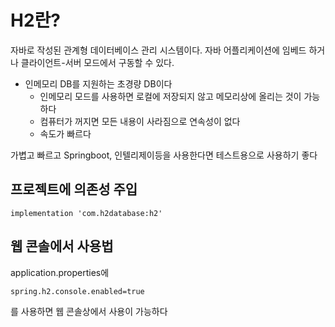 # H2란? 
자바로 작성된 관계형 데이터베이스 관리 시스템이다. 자바 어플리케이션에 임베드 하거나 클라이언트-서버 모드에서 구동할 수 있다.

* 인메모리 DB를 지원하는 초경량 DB이다
    * 인메모리 모드를 사용하면 로컬에 저장되지 않고 메모리상에 올리는 것이 가능하다
    * 컴퓨터가 꺼지면 모든 내용이 사라짐으로 연속성이 없다
    * 속도가 빠르다

가볍고 빠르고 Springboot, 인텔리제이등을 사용한다면 테스트용으로 사용하기 좋다

## 프로젝트에 의존성 주입

    implementation 'com.h2database:h2'

## 웹 콘솔에서 사용법
application.properties에 

    spring.h2.console.enabled=true

를 사용하면 웹 콘솔상에서 사용이 가능하다